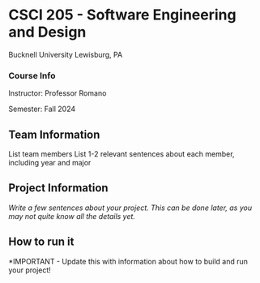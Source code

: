 # CSCI 205 - Software Engineering and Design
Bucknell University
Lewisburg, PA
### Course Info
Instructor: Professor Romano

Semester: Fall 2024
## Team Information
List team members
List 1-2 relevant sentences about each member, including year and major
## Project Information
*Write a few sentences about your project. This can be done later, as you
may not quite know all the details yet.*
## How to run it
*IMPORTANT - Update this with information about how to build and run your
project!